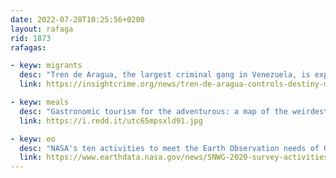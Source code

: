 ```yaml
---
date: 2022-07-28T10:25:56+0200
layout: rafaga
rid: 1873
rafagas:

- keyw: migrants
  desc: "Tren de Aragua, the largest criminal gang in Venezuela, is experienced in trafficking migrants and extorsion, and now it is also a transnational organization with permanent bases in different countries across South America"
  link: https://insightcrime.org/news/tren-de-aragua-controls-destiny-migrants-venezuela-chile/

- keyw: meals
  desc: "Gastronomic tourism for the adventurous: a map of the weirdest USA food by state, with special mention for Washington's geoduck"
  link: https://i.redd.it/utc65mpsxld91.jpg

- keyw: eo
  desc: "NASA's ten activities to meet the Earth Observation needs of USA federal agencies, including products for vegetation indices, air quality data, high-resolution imagery, etc."
  link: https://www.earthdata.nasa.gov/news/SNWG-2020-survey-activities
---
```

